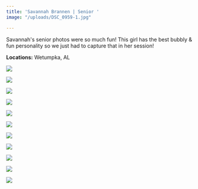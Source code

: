 ```yaml
---
title: 'Savannah Brannen | Senior '
image: "/uploads/DSC_0959-1.jpg"

---
```

Savannah's senior photos were so much fun! This girl has the best bubbly & fun personality so we just had to capture that in her session!

**Locations:** Wetumpka, AL

![](/uploads/DSC_0913-1.jpg)

![](/uploads/DSC_0996-1.jpg)

![](/uploads/DSC_0589-1.jpg)

![](/uploads/DSC_0959-1.jpg)

![](/uploads/DSC_0689.jpg)

![](/uploads/DSC_0595.jpg)

![](/uploads/DSC_1132.jpg)

![](/uploads/DSC_0957.jpg)

![](/uploads/DSC_1011.jpg)

![](/uploads/DSC_0534.jpg)

![](/uploads/DSC_0684-2.jpg)